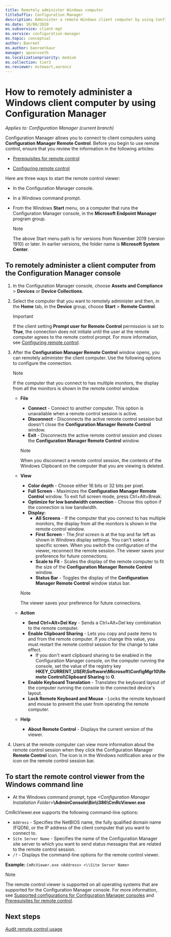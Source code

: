 ```yaml
---
title: Remotely administer Windows computer
titleSuffix: Configuration Manager
description: Administer a remote Windows client computer by using Configuration Manager.
ms.date: 10/08/2020
ms.subservice: client-mgt
ms.service: configuration-manager
ms.topic: conceptual
author: Banreet
ms.author: banreetkaur
manager: apoorvseth
ms.localizationpriority: medium
ms.collection: tier3
ms.reviewer: mstewart,aaroncz 
---
```


# How to remotely administer a Windows client computer by using Configuration Manager

*Applies to: Configuration Manager (current branch)*

Configuration Manager allows you to connect to client computers using **Configuration Manager Remote Control**. Before you begin to use remote control, ensure that you review the information in the following articles:  

- [Prerequisites for remote control](prerequisites-for-remote-control.md)  

- [Configuring remote control](configuring-remote-control.md)  

Here are three ways to start the remote control viewer:  

- In the Configuration Manager console.  

- In a Windows command prompt.  

- From the Windows **Start** menu, on a computer that runs the Configuration Manager console, in the **Microsoft Endpoint Manager** program group.  

    > [!NOTE]
    > The above Start menu path is for versions from November 2019 (version 1910) or later. In earlier versions, the folder name is **Microsoft System Center**.

## To remotely administer a client computer from the Configuration Manager console  

1. In the Configuration Manager console, choose **Assets and Compliance** > **Devices** or **Device Collections**.  

1. Select the computer that you want to remotely administer and then, in the **Home** tab, in the **Device** group, choose **Start** > **Remote Control**.  

    > [!IMPORTANT]  
    >  If the client setting **Prompt user for Remote Control** permission is set to **True**, the connection does not initiate until the user at the remote computer agrees to the remote control prompt. For more information, see [Configuring remote control](configuring-remote-control.md).  

1. After the **Configuration Manager Remote Control** window opens, you can remotely administer the client computer. Use the following options to configure the connection.  

    > [!NOTE]  
    >  If the computer that you connect to has multiple monitors, the display from all the monitors is shown in the remote control window.  

    - **File**
        - **Connect** - Connect to another computer. This option is unavailable when a remote control session is active.  
        - **Disconnect** - Disconnects the active remote control session but doesn't close the **Configuration Manager Remote Control** window.  
        - **Exit** - Disconnects the active remote control session and closes the **Configuration Manager Remote Control** window.  

        > [!NOTE]  
        >  When you disconnect a remote control session, the contents of the Windows Clipboard on the computer that you are viewing is deleted.

    - **View**
      - **Color depth**  - Choose either 16 bits or 32 bits per pixel.
      - **Full Screen** - Maximizes the **Configuration Manager Remote Control** window. To exit full screen mode, press Ctrl+Alt+Break.  
      - **Optimize for low bandwidth connection** - Choose this option if the connection is low bandwidth.
      - **Display:**
        - **All Screens** - If the computer that you connect to has multiple monitors, the display from all the monitors is shown in the remote control window.
        - **First Screen** - The *first screen* is at the top and far left as shown in Windows display settings. You can't select a specific screen. When you switch the configuration of the viewer, reconnect the remote session. The viewer saves your preference for future connections.
        - **Scale to Fit** - Scales the display of the remote computer to fit the size of the **Configuration Manager Remote Control** window.
        - **Status Bar** - Toggles the display of the **Configuration Manager Remote Control** window status bar.  

       > [!NOTE]  
       >  The viewer saves your preference for future connections.

    - **Action**
        - **Send Ctrl+Alt+Del Key** - Sends a Ctrl+Alt+Del key combination to the remote computer.
        - **Enable Clipboard Sharing** - Lets you copy and paste items to and from the remote computer. If you change this value, you must restart the remote control session for the change to take effect.
          - If you don't want clipboard sharing to be enabled in the Configuration Manager console, on the computer running the console, set the value of the registry key **HKEY_CURRENT_USER\Software\Microsoft\ConfigMgr10\Remote Control\Clipboard Sharing** to **0**.
        - **Enable Keyboard Translation** - Translates the keyboard layout of the computer running the console to the connected device's layout.
        - **Lock Remote Keyboard and Mouse** - Locks the remote keyboard and mouse to prevent the user from operating the remote computer.  

    - **Help**
        - **About Remote Control** - Displays the current version of the viewer.  

1. Users at the remote computer can view more information about the remote control session when they click the Configuration Manager **Remote Control** icon. The icon is in the Windows notification area or the icon on the remote control session bar.  

## To start the remote control viewer from the Windows command line  

- At the Windows command prompt, type _<Configuration Manager Installation Folder\>_**\AdminConsole\Bin\i386\CmRcViewer.exe**  

CmRcViewer.exe supports the following command-line options:  

- `Address` - Specifies the NetBIOS name, the fully qualified domain name (FQDN), or the IP address of the client computer that you want to connect to.
- `Site Server Name` - Specifies the name of the Configuration Manager site server to which you want to send status messages that are related to the remote control session.
- `/?` - Displays the command-line options for the remote control viewer.  

**Example:** `CmRcViewer.exe <Address> <\\Site Server Name>`

> [!NOTE]  
> The remote control viewer is supported on all operating systems that are supported for the Configuration Manager console. For more information, see [Supported configurations for Configuration Manager consoles](../../../plan-design/configs/supported-operating-systems-consoles.md) and [Prerequisites for remote control](prerequisites-for-remote-control.md).

## Next steps

[Audit remote control usage](audit-remote-control-usage.md)
